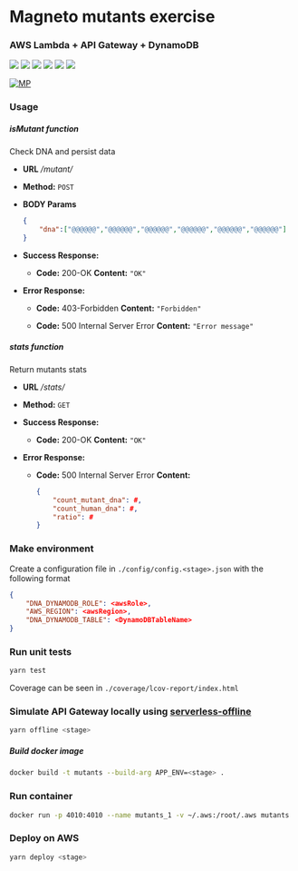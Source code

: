 # Magneto mutants exercise
### AWS Lambda + API Gateway + DynamoDB

![](https://img.shields.io/badge/NodeJS-v8.10.0-brightgreen.svg) ![](https://img.shields.io/badge/ECMAScript-7-brightgreen.svg) ![](https://img.shields.io/badge/Babel-6.26.3-brightgreen.svg) ![](https://img.shields.io/badge/ServerlessOffline-3.23.0-brightgreen.svg) ![](https://img.shields.io/badge/jest-21.2.1-brightgreen.svg) ![](https://img.shields.io/badge/Docker-18.09.0-brightgreen.svg)

[![MP](https://sistemaglobal.com.ar/assets/images/logoTeckelBit.png)](http://mpielvitori.github.io/)

### Usage
##### isMutant function
Check DNA and persist data
* **URL**
  _/mutant/_

* **Method:**
  `POST`
  
*  **BODY Params**
    ```json
    {
        "dna":["@@@@@@","@@@@@@","@@@@@@","@@@@@@","@@@@@@","@@@@@@"]
    }
    ```

* **Success Response:**
  * **Code:** 200-OK 
    **Content:** `"OK"`
 
* **Error Response:**

  * **Code:** 403-Forbidden
    **Content:** `"Forbidden"`

  * **Code:** 500 Internal Server Error
    **Content:** `"Error message"`

##### stats function
Return mutants stats
* **URL**
  _/stats/_

* **Method:**
  `GET`

* **Success Response:**
  * **Code:** 200-OK 
    **Content:** `"OK"`
 
* **Error Response:**

  * **Code:** 500 Internal Server Error
    **Content:** 
    ```json
    {
        "count_mutant_dna": #,
        "count_human_dna": #,
        "ratio": #
    }
    ```

### Make environment
Create a configuration file in ```./config/config.<stage>.json``` with the following format
```json
{
	"DNA_DYNAMODB_ROLE": <awsRole>,
	"AWS_REGION": <awsRegion>,
	"DNA_DYNAMODB_TABLE": <DynamoDBTableName>
}
```

### Run unit tests
```sh
yarn test
```
Coverage can be seen in `./coverage/lcov-report/index.html`

### Simulate API Gateway locally using  [serverless-offline](https://github.com/dherault/serverless-offline)

```sh
yarn offline <stage>
```
##### Build docker image
```sh
docker build -t mutants --build-arg APP_ENV=<stage> .
```

### Run container
```sh
docker run -p 4010:4010 --name mutants_1 -v ~/.aws:/root/.aws mutants
```

### Deploy on AWS
```sh
yarn deploy <stage>
```